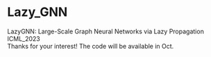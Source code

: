 # Lazy_GNN
LazyGNN: Large-Scale Graph Neural Networks via Lazy Propagation ICML_2023  
Thanks for your interest! The code will be available in Oct.
